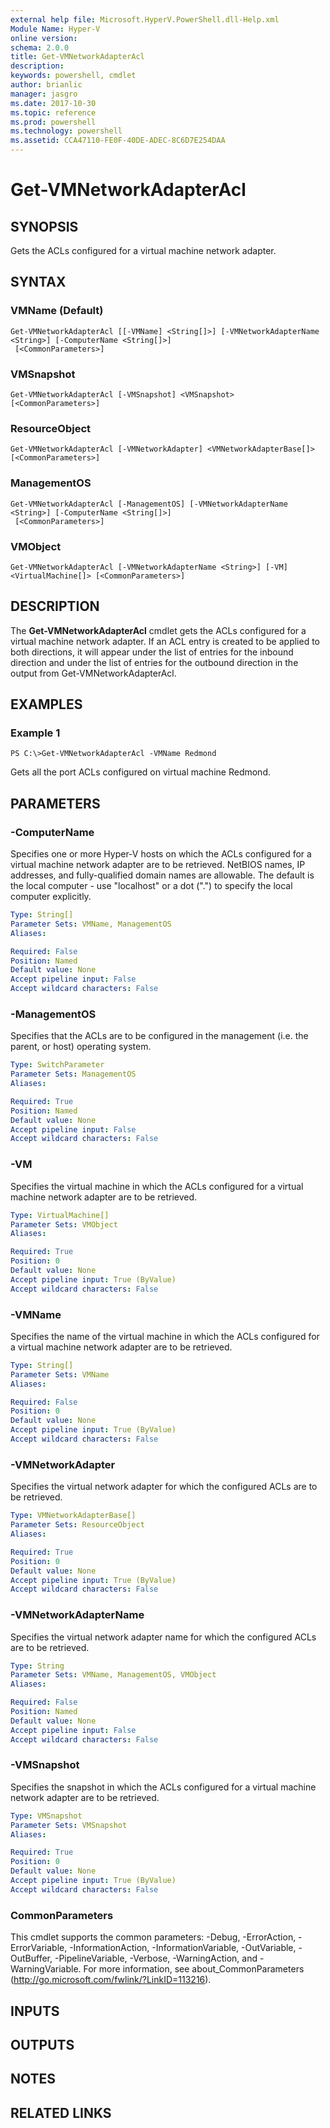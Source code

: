 ```yaml
---
external help file: Microsoft.HyperV.PowerShell.dll-Help.xml
Module Name: Hyper-V
online version: 
schema: 2.0.0
title: Get-VMNetworkAdapterAcl
description: 
keywords: powershell, cmdlet
author: brianlic
manager: jasgro
ms.date: 2017-10-30
ms.topic: reference
ms.prod: powershell
ms.technology: powershell
ms.assetid: CCA47110-FE0F-40DE-ADEC-8C6D7E254DAA
---
```


# Get-VMNetworkAdapterAcl

## SYNOPSIS
Gets the ACLs configured for a virtual machine network adapter.

## SYNTAX

### VMName (Default)
```
Get-VMNetworkAdapterAcl [[-VMName] <String[]>] [-VMNetworkAdapterName <String>] [-ComputerName <String[]>]
 [<CommonParameters>]
```

### VMSnapshot
```
Get-VMNetworkAdapterAcl [-VMSnapshot] <VMSnapshot> [<CommonParameters>]
```

### ResourceObject
```
Get-VMNetworkAdapterAcl [-VMNetworkAdapter] <VMNetworkAdapterBase[]> [<CommonParameters>]
```

### ManagementOS
```
Get-VMNetworkAdapterAcl [-ManagementOS] [-VMNetworkAdapterName <String>] [-ComputerName <String[]>]
 [<CommonParameters>]
```

### VMObject
```
Get-VMNetworkAdapterAcl [-VMNetworkAdapterName <String>] [-VM] <VirtualMachine[]> [<CommonParameters>]
```

## DESCRIPTION
The **Get-VMNetworkAdapterAcl** cmdlet gets the ACLs configured for a virtual machine network adapter.
If an ACL entry is created to be applied to both directions, it will appear under the list of entries for the inbound direction and under the list of entries for the outbound direction in the output from Get-VMNetworkAdapterAcl.

## EXAMPLES

### Example 1
```
PS C:\>Get-VMNetworkAdapterAcl -VMName Redmond
```

Gets all the port ACLs configured on virtual machine Redmond.

## PARAMETERS

### -ComputerName
Specifies one or more Hyper-V hosts on which the ACLs configured for a virtual machine network adapter are to be retrieved.
NetBIOS names, IP addresses, and fully-qualified domain names are allowable.
The default is the local computer - use "localhost" or a dot (".") to specify the local computer explicitly.

```yaml
Type: String[]
Parameter Sets: VMName, ManagementOS
Aliases: 

Required: False
Position: Named
Default value: None
Accept pipeline input: False
Accept wildcard characters: False
```

### -ManagementOS
Specifies that the ACLs are to be configured in the management (i.e.
the parent, or host) operating system.

```yaml
Type: SwitchParameter
Parameter Sets: ManagementOS
Aliases: 

Required: True
Position: Named
Default value: None
Accept pipeline input: False
Accept wildcard characters: False
```

### -VM
Specifies the virtual machine in which the ACLs configured for a virtual machine network adapter are to be retrieved.

```yaml
Type: VirtualMachine[]
Parameter Sets: VMObject
Aliases: 

Required: True
Position: 0
Default value: None
Accept pipeline input: True (ByValue)
Accept wildcard characters: False
```

### -VMName
Specifies the name of the virtual machine in which the ACLs configured for a virtual machine network adapter are to be retrieved.

```yaml
Type: String[]
Parameter Sets: VMName
Aliases: 

Required: False
Position: 0
Default value: None
Accept pipeline input: True (ByValue)
Accept wildcard characters: False
```

### -VMNetworkAdapter
Specifies the virtual network adapter for which the configured ACLs are to be retrieved.

```yaml
Type: VMNetworkAdapterBase[]
Parameter Sets: ResourceObject
Aliases: 

Required: True
Position: 0
Default value: None
Accept pipeline input: True (ByValue)
Accept wildcard characters: False
```

### -VMNetworkAdapterName
Specifies the virtual network adapter name for which the configured ACLs are to be retrieved.

```yaml
Type: String
Parameter Sets: VMName, ManagementOS, VMObject
Aliases: 

Required: False
Position: Named
Default value: None
Accept pipeline input: False
Accept wildcard characters: False
```

### -VMSnapshot
Specifies the snapshot in which the ACLs configured for a virtual machine network adapter are to be retrieved.

```yaml
Type: VMSnapshot
Parameter Sets: VMSnapshot
Aliases: 

Required: True
Position: 0
Default value: None
Accept pipeline input: True (ByValue)
Accept wildcard characters: False
```

### CommonParameters
This cmdlet supports the common parameters: -Debug, -ErrorAction, -ErrorVariable, -InformationAction, -InformationVariable, -OutVariable, -OutBuffer, -PipelineVariable, -Verbose, -WarningAction, and -WarningVariable. For more information, see about_CommonParameters (http://go.microsoft.com/fwlink/?LinkID=113216).

## INPUTS

## OUTPUTS

## NOTES

## RELATED LINKS

